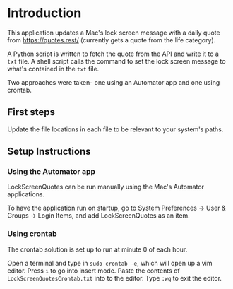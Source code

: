 # Introduction
This application updates a Mac's lock screen message with a daily quote from https://quotes.rest/ (currently gets a quote from the life category).

A Python script is written to fetch the quote from the API and write it to a `txt` file. A shell script calls the command to set the lock screen message to what's contained in the `txt` file.

Two approaches were taken- one using an Automator app and one using crontab.

## First steps
Update the file locations in each file to be relevant to your system's paths. 

## Setup Instructions

### Using the Automator app
LockScreenQuotes can be run manually using the Mac's Automator applications.

To have the application run on startup, go to System Preferences -> User & Groups -> Login Items, and add LockScreenQuotes as an item.

### Using crontab
The crontab solution is set up to run at minute 0 of each hour. 

Open a terminal and type in `sudo crontab -e`, which will open up a vim editor. Press `i` to go into insert mode. Paste the contents of `LockScreenQuotesCrontab.txt` into to the editor. Type `:wq` to exit the editor. 

